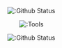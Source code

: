 

<p align="center"><img src="https://lanyard.cnrad.dev/api/1011901192068157530?theme=Dark&animated=true&borderRadius=20px" alt=":Github Status" /></p>


<p align="center"><img src="https://skillicons.dev/icons?i=discord,vscode,github,git,powershell" alt=":Tools" /></p>


<p align="center"><img src="https://count.getloli.com/get/@:0rl4ndo" alt=":Github Status" /></p>

